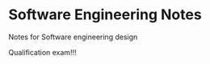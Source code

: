 Software Engineering Notes
========================

Notes for Software engineering design

Qualification exam!!!
